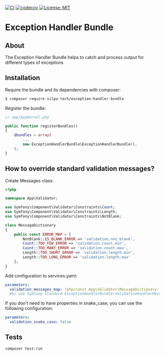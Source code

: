 [![CI](https://github.com/silpo-tech/ExceptionHandlerBundle/actions/workflows/ci.yml/badge.svg)](https://github.com/silpo-tech/ExceptionHandlerBundle/actions)
[![codecov](https://codecov.io/gh/silpo-tech/ExceptionHandlerBundle/graph/badge.svg)](https://codecov.io/gh/silpo-tech/ExceptionHandlerBundle)
[![License: MIT](https://img.shields.io/badge/License-MIT-yellow.svg)](https://opensource.org/licenses/MIT)

# Exception Handler Bundle #

## About ##

The Exception Handler Bundle helps to catch and process output for different types of exceptions

## Installation ##

Require the bundle and its dependencies with composer:

```bash
$ composer require silpo-tech/exception-handler-bundle
```

Register the bundle:

```php
// app/AppKernel.php

public function registerBundles()
{
    $bundles = array(
        ...
        new ExceptionHandlerBundle\ExceptionHandlerBundle(),
    );
}
```

## How to override standard validation messages?

Create Messages class:
```php
<?php

namespace App\Validator;

use Symfony\Component\Validator\Constraints\Count;
use Symfony\Component\Validator\Constraints\Length;
use Symfony\Component\Validator\Constraints\NotBlank;

class MessageDictionary
{
    public const ERROR_MAP = [
        NotBlank::IS_BLANK_ERROR => 'validation.not_blank',
        Count::TOO_FEW_ERROR => 'validation.count.min',
        Count::TOO_MANY_ERROR => 'validation.count.max',
        Length::TOO_SHORT_ERROR => 'validation.length.min',
        Length::TOO_LONG_ERROR => 'validation.length.max'
    ];
}
```

Add configuration to services.yaml:
```yaml
parameters:
  validation_messages_map: !php/const App\Validator\MessageDictionary::ERROR_MAP
  #or use Symfony Standard ExceptionHandlerBundle\ValidationHandlerMessages::ERROR_MAP
```
If you don't need to have properties in snake_case, you can use the following configuration:

```yaml
parameters:
  validation_snake_case: false
```

## Tests ##

```shell
composer test:run
```